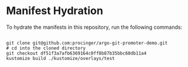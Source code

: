 
# Manifest Hydration

To hydrate the manifests in this repository, run the following commands:

```shell

git clone git@github.com:procinger/argo-git-promoter-demo.git
# cd into the cloned directory
git checkout df51f3a7afb6369164c0ff8b87b35bbc60db11a4
kustomize build ./kustomize/overlays/test
```